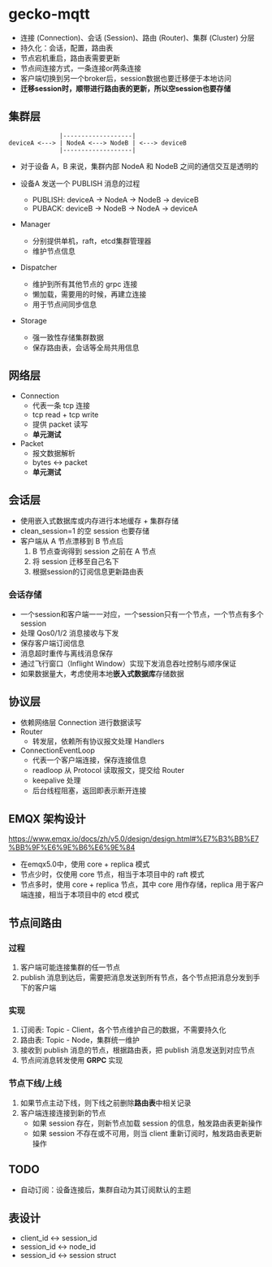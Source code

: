 # gecko-mqtt

* 连接 (Connection)、会话 (Session)、路由 (Router)、集群 (Cluster) 分层
* 持久化：会话，配置，路由表
* 节点宕机重启，路由表需要更新
* 节点间连接方式，一条连接or两条连接
* 客户端切换到另一个broker后，session数据也要迁移便于本地访问
* **迁移session时，顺带进行路由表的更新，所以空session也要存储**

## 集群层

```
              |-------------------|
deviceA <---> | NodeA <---> NodeB | <---> deviceB
              |-------------------|
```

* 对于设备 A，B 来说，集群内部 NodeA 和 NodeB 之间的通信交互是透明的
* 设备A 发送一个 PUBLISH 消息的过程
    * PUBLISH: deviceA -> NodeA -> NodeB -> deviceB
    * PUBACK: deviceB -> NodeB -> NodeA -> deviceA

* Manager
    * 分别提供单机，raft，etcd集群管理器
    * 维护节点信息
* Dispatcher
    * 维护到所有其他节点的 grpc 连接
    * 懒加载，需要用的时候，再建立连接
    * 用于节点间同步信息
* Storage
    * 强一致性存储集群数据
    * 保存路由表，会话等全局共用信息

## 网络层
* Connection
    * 代表一条 tcp 连接
    * tcp read + tcp write
    * 提供 packet 读写
    * **单元测试**
* Packet
    * 报文数据解析
    * bytes <-> packet
    * **单元测试**

## 会话层
* 使用嵌入式数据库或内存进行本地缓存 + 集群存储
* clean_session=1 的空 session 也要存储
* 客户端从 A 节点漂移到 B 节点后
    1. B 节点查询得到 session 之前在 A 节点
    2. 将 session 迁移至自己名下
    3. 根据session的订阅信息更新路由表

### 会话存储
* 一个session和客户端一一对应，一个session只有一个节点，一个节点有多个session
* 处理 Qos0/1/2 消息接收与下发
* 保存客户端订阅信息
* 消息超时重传与离线消息保存
* 通过飞行窗口（Inflight Window）实现下发消息吞吐控制与顺序保证
* 如果数据量大，考虑使用本地**嵌入式数据库**存储数据

## 协议层
* 依赖网络层 Connection 进行数据读写
* Router
    * 转发层，依赖所有协议报文处理 Handlers
* ConnectionEventLoop
    * 代表一个客户端连接，保存连接信息
    * readloop 从 Protocol 读取报文，提交给 Router
    * keepalive 处理
    * 后台线程阻塞，返回即表示断开连接

## EMQX 架构设计
https://www.emqx.io/docs/zh/v5.0/design/design.html#%E7%B3%BB%E7%BB%9F%E6%9E%B6%E6%9E%84

* 在emqx5.0中，使用 core + replica 模式
* 节点少时，仅使用 core 节点，相当于本项目中的 raft 模式
* 节点多时，使用 core + replica 节点，其中 core 用作存储，replica 用于客户端连接，相当于本项目中的 etcd 模式

## 节点间路由

### 过程
1. 客户端可能连接集群的任一节点
2. publish 消息到达后，需要把消息发送到所有节点，各个节点把消息分发到手下的客户端

### 实现
1. 订阅表: Topic - Client，各个节点维护自己的数据，不需要持久化
1. 路由表: Topic - Node，集群统一维护
2. 接收到 publish 消息的节点，根据路由表，把 publish 消息发送到对应节点
3. 节点间消息转发使用 **GRPC** 实现

### 节点下线/上线
1. 如果节点主动下线，则下线之前删除**路由表**中相关记录
2. 客户端连接连接到新的节点
    * 如果 session 存在，则新节点加载 session 的信息，触发路由表更新操作
    * 如果 session 不存在或不可用，则当 client 重新订阅时，触发路由表更新操作

## TODO
* 自动订阅：设备连接后，集群自动为其订阅默认的主题

## 表设计

* client_id <-> session_id
* session_id <-> node_id
* session_id <-> session struct
